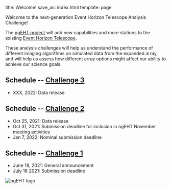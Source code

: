 title: Welcome!
save_as: index.html
template: page

Welcome to the next-generation Event Horizon Telescope Analysis Challenge!

The [ngEHT project](https://www.ngeht.org) will add new capabilities and more stations to the existing
[Event Horizon Telescope](https://eventhorizontelescope.org/).

These analysis challenges will help us understand the performance of
different imaging algorithms on simulated data from the expanded
array, and will help us assess how different array options might
affect our ability to achieve our science goals.

## Schedule -- [Challenge 3]({filename}challenge3.md)

- XXX, 2022: Data release

## Schedule -- [Challenge 2]({filename}challenge2.md)

- Oct 25, 2021: Data release
- Oct 31, 2021: Submission deadline for inclusion in ngEHT November meeting activities
- Jan 7, 2022: Nominal submission deadline

## Schedule -- [Challenge 1]({filename}challenge1.md)

- June 18, 2021: General announcement
- July 16 2021: Submission deadline

![ngEHT logo](../static/Semifinal_Logo_White_Symbol.jpeg)
